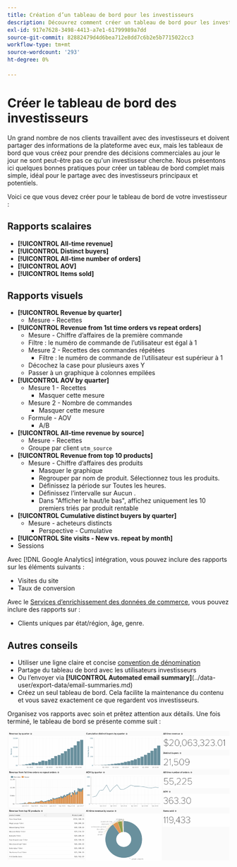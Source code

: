 ```yaml
---
title: Création d’un tableau de bord pour les investisseurs
description: Découvrez comment créer un tableau de bord pour les investisseurs.
exl-id: 917e7628-3498-4413-a7e1-61799989a7dd
source-git-commit: 82882479d4d6bea712e8dd7c6b2e5b7715022cc3
workflow-type: tm+mt
source-wordcount: '293'
ht-degree: 0%

---
```


# Créer le tableau de bord des investisseurs

Un grand nombre de nos clients travaillent avec des investisseurs et doivent partager des informations de la plateforme avec eux, mais les tableaux de bord que vous créez pour prendre des décisions commerciales au jour le jour ne sont peut-être pas ce qu&#39;un investisseur cherche. Nous présentons ici quelques bonnes pratiques pour créer un tableau de bord complet mais simple, idéal pour le partage avec des investisseurs principaux et potentiels.

Voici ce que vous devez créer pour le tableau de bord de votre investisseur :

## Rapports scalaires

* **[!UICONTROL All-time revenue]**
* **[!UICONTROL Distinct buyers]**
* **[!UICONTROL All-time number of orders]**
* **[!UICONTROL AOV]**
* **[!UICONTROL Items sold]**

## Rapports visuels

* **[!UICONTROL Revenue by quarter]**
   * Mesure - Recettes
* **[!UICONTROL Revenue from 1st time orders vs repeat orders]**
   * Mesure - Chiffre d’affaires de la première commande
   * Filtre : le numéro de commande de l’utilisateur est égal à 1
   * Mesure 2 - Recettes des commandes répétées
      * Filtre : le numéro de commande de l’utilisateur est supérieur à 1
   * Décochez la case pour plusieurs axes Y
   * Passer à un graphique à colonnes empilées
* **[!UICONTROL AOV by quarter]**
   * Mesure 1 - Recettes
      * Masquer cette mesure
   * Mesure 2 - Nombre de commandes
      * Masquer cette mesure
   * Formule - AOV
      * A/B
* **[!UICONTROL All-time revenue by source]**
   * Mesure - Recettes
   * Groupe par client `utm_source`
* **[!UICONTROL Revenue from top 10 products]**
   * Mesure - Chiffre d’affaires des produits
      * Masquer le graphique
      * Regrouper par nom de produit. Sélectionnez tous les produits.
      * Définissez la période sur Toutes les heures.
      * Définissez l’intervalle sur Aucun .
      * Dans &quot;Afficher le haut/le bas&quot;, affichez uniquement les 10 premiers triés par produit rentable
* **[!UICONTROL Cumulative distinct buyers by quarter]**
   * Mesure - acheteurs distincts
      * Perspective - Cumulative
* **[!UICONTROL Site visits - New vs. repeat by month]**
* Sessions

Avec [!DNL Google Analytics] intégration, vous pouvez inclure des rapports sur les éléments suivants :

* Visites du site
* Taux de conversion

Avec le [Services d’enrichissement des données de commerce](https://business.adobe.com/products/magento/magento-commerce.html), vous pouvez inclure des rapports sur :

* Clients uniques par état/région, âge, genre.

## Autres conseils

* Utiliser une ligne claire et concise [convention de dénomination](../best-practices/naming-elements.md)
* Partage du tableau de bord avec les utilisateurs investisseurs
* Ou l’envoyer via **[!UICONTROL Automated email summary]**(../data-user/export-data/email-summaries.md)
* Créez un seul tableau de bord. Cela facilite la maintenance du contenu et vous savez exactement ce que regardent vos investisseurs.

Organisez vos rapports avec soin et prêtez attention aux détails. Une fois terminé, le tableau de bord se présente comme suit :

![](../../mbi/assets/investor-dboard-example.png)
